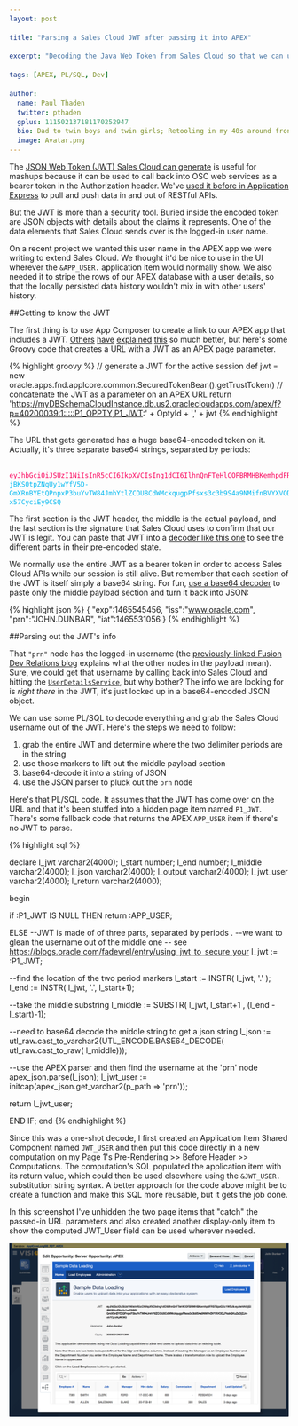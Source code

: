 ```yaml
---
layout: post

title: "Parsing a Sales Cloud JWT after passing it into APEX"

excerpt: "Decoding the Java Web Token from Sales Cloud so that we can use it in APEX application items"

tags: [APEX, PL/SQL, Dev]

author:
  name: Paul Thaden
  twitter: pthaden
  gplus: 111502137181170252947 
  bio: Dad to twin boys and twin girls; Retooling in my 40s around front-end dev and JavaScript; Oracle CX Apps Sales Consultant; all-around guy
  image: Avatar.png
---
```


The [JSON Web Token (JWT) Sales Cloud can generate](https://cloud.oracle.com/developer/solutions?scenarioid=1383852819711&solutionid=1385148959574) is useful for mashups because it can be used to call back into OSC web services as a bearer token in the Authorization header. We've [used it before in Application Express](http://likeahouseafire.com/2016/01/21/creating-osc-calendar-activity-rest/#headers-for-your-rest-calls) to pull and push data in and out of RESTful APIs.

But the JWT is more than a security tool. Buried inside the encoded token are JSON objects with details about the claims it represents. One of the data elements that Sales Cloud sends over is the logged-in user name.

On a recent project we wanted this user name in the APEX app we were writing to extend Sales Cloud. We thought it'd be nice to use in the UI wherever the `&APP_USER.` application item would normally show. We also needed it to stripe the rows of our APEX database with a user details, so that the locally persisted data history wouldn't mix in with other users' history.

##Getting to know the JWT

The first thing is to use App Composer to create a link to our APEX app that includes a JWT. [Others](https://blogs.oracle.com/angelo/entry/jwt_token_security_with_fusion) [have](https://blogs.oracle.com/fadevrel/entry/using_jwt_to_secure_your) [explained](https://blogs.oracle.com/fadevrel/entry/using_jwt_tokens_with_rest) [this](http://www.oracle.com/technetwork/indexes/samplecode/cloud-samples-2203466.html) so much better, but here's some Groovy code that creates a URL with a JWT as an APEX page parameter.

{% highlight groovy %}
// generate a JWT for the active session
def jwt = new oracle.apps.fnd.applcore.common.SecuredTokenBean().getTrustToken()
// concatenate the JWT as a parameter on an APEX URL
return 'https://myDBSchemaCloudInstance.db.us2.oraclecloudapps.com/apex/f?p=40200039:1:::::P1_OPPTY,P1_JWT:' + OptyId + ',' + jwt 
{% endhighlight %}

The URL that gets generated has a huge base64-encoded token on it. Actually, it's three separate base64 strings, separated by periods:

<div class="highlight"><pre><code>
<span style="color: #fb015b">eyJhbGciOiJSUzI1NiIsInR5cCI6IkpXVCIsIng1dCI6IlhnQnFTeHlCOFBRMHBKemhpdFRST2pzQXc1WSJ9</span>.<span style="color: #d63aff">eyJleHAiOjE0NjU1NDU0NTYsImlzcyI6Ind3dy5vcmFjbGUuY29tIiwicHJuIjoiSk9ITi5EVU5CQVIiLCJpYXQiOjE0NjU1MzEwNTZ9</span>.<span style="color: #00b9f1">amFgDLAmor8owD6aE00k5CcYFpkgYDbrogvGRBuuPdEQ_MYN_yc2ULP4n4jjVNcNiUNufeGcbjO9haaw8UHUbdq2oF64XSEalgTXO_daPGDeiI0SSpwExSNN9Y6Ycmi8GmV8M1o4BCHHvspL9GObUhvZRY0H5vnBKnAE7dXkJaP5i0M67t1ea4R9yBKaIfRnXvkW98RqddJUA5tlgGurLQW2pkFzQ-jBKS0tpZNqUy1wYfV5D-GmXRnBYEtQPnpxP3buYvTW84JmhYtlZCOU8CdWMckqugpPfsxs3c3b9S4a9NMifnBVYXVODLPkzkQKuZeDjZJn-x57CyciEy9CSQ</span>
</code></pre></div>

The first section is the JWT header, the middle is the actual payload, and the last section is the signature that Sales Cloud uses to confirm that our JWT is legit.  You can paste that JWT into a [decoder like this one](https://jwt.io/) to see the different parts in their pre-encoded state.

We normally use the entire JWT as a bearer token in order to access Sales Cloud APIs while our session is still alive. But remember that each section of the JWT is itself simply a base64 string.  For fun, [use a base64 decoder](https://www.base64decode.org/) to paste only the middle payload section and turn it back into JSON:

{% highlight json %}
{
  "exp":1465545456,
  "iss":"www.oracle.com",
  "prn":"JOHN.DUNBAR",
  "iat":1465531056
}
{% endhighlight %}

##Parsing out the JWT's info

That `"prn"` node has the logged-in username (the [previously-linked Fusion Dev Relations blog](https://blogs.oracle.com/fadevrel/entry/using_jwt_to_secure_your) explains what the other nodes in the payload mean). Sure, we could get that username by calling back into Sales Cloud and hitting the [`UserDetailsService`](http://docs.oracle.com/cd/E60665_01/salescs_gs/CSAPP/usertoken009.htm#CSAPP7147), but why bother? The info we are looking for is *right there* in the JWT, it's just locked up in a base64-encoded JSON object.

We can use some PL/SQL to decode everything and grab the Sales Cloud username out of the JWT.  Here's the steps we need to follow:

1. grab the entire JWT and determine where the two delimiter periods are in the string
2. use those markers to lift out the middle payload section
3. base64-decode it into a string of JSON
4. use the JSON parser to pluck out the `prn` node

Here's that PL/SQL code.  It assumes that the JWT has come over on the URL and that it's been stuffed into a hidden page item named `P1_JWT`.  There's some fallback code that returns the APEX `APP_USER` item if there's no JWT to parse.

{% highlight sql %}

declare
l_jwt varchar2(4000);
l_start number;
l_end number;
l_middle varchar2(4000);
l_json varchar2(4000);
l_output varchar2(4000);
l_jwt_user varchar2(4000);
l_return varchar2(4000);

begin


if :P1_JWT IS NULL THEN 
return :APP_USER;

ELSE
--JWT is made of of three parts, separated by periods .
--we want to glean the username out of the middle one
-- see https://blogs.oracle.com/fadevrel/entry/using_jwt_to_secure_your
l_jwt := :P1_JWT;

--find the location of the two period markers
l_start := INSTR( l_jwt, '.' );
l_end := INSTR( l_jwt, '.', l_start+1);

--take the middle substring 
l_middle := SUBSTR( l_jwt, l_start+1 , (l_end - l_start)-1);

--need to base64 decode the middle string to get a json string
l_json := utl_raw.cast_to_varchar2(UTL_ENCODE.BASE64_DECODE( utl_raw.cast_to_raw( l_middle)));


--use the APEX parser and then find the username at the 'prn' node
apex_json.parse(l_json);
l_jwt_user := initcap(apex_json.get_varchar2(p_path => 'prn'));

return l_jwt_user;


END IF;
end
{% endhighlight %}

Since this was a one-shot decode, I first created an Application Item Shared Component named `JWT_USER` and then put this code directly in a new computation on my Page 1's Pre-Rendering >> Before Header >> Computations.  The computation's SQL populated the application item with its return value, which could then be used elsewhere using the `&JWT_USER.` substitution string syntax. A better approach for the code above might be to create a function and make this SQL more reusable, but it gets the job done.

In this screenshot I've unhidden the two page items that "catch" the passed-in URL parameters and also created another display-only item to show the computed JWT_User field can be used wherever needed.

<div class="full zoomable"><img src="/images/20160609/jwtfields.png"></div>




